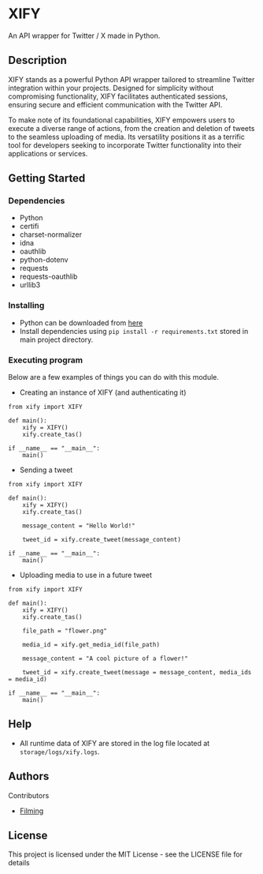 # XIFY

An API wrapper for Twitter / X made in Python.

## Description

XIFY stands as a powerful Python API wrapper tailored to streamline Twitter integration within your projects. Designed for simplicity without compromising functionality, XIFY facilitates authenticated sessions, ensuring secure and efficient communication with the Twitter API. 

To make note of its foundational capabilities, XIFY empowers users to execute a diverse range of actions, from the creation and deletion of tweets to the seamless uploading of media. Its versatility positions it as a terrific tool for developers seeking to incorporate Twitter functionality into their applications or services.

## Getting Started

### Dependencies

* Python
* certifi
* charset-normalizer
* idna
* oauthlib
* python-dotenv
* requests
* requests-oauthlib
* urllib3

### Installing

* Python can be downloaded from [here](https://www.python.org/)
* Install dependencies using `pip install -r requirements.txt` stored in main project directory.

### Executing program

Below are a few examples of things you can do with this module.

* Creating an instance of XIFY (and authenticating it)
```
from xify import XIFY

def main():
    xify = XIFY()
    xify.create_tas()

if __name__ == "__main__":
    main()
```

* Sending a tweet
```
from xify import XIFY

def main():
    xify = XIFY()
    xify.create_tas()

    message_content = "Hello World!"

    tweet_id = xify.create_tweet(message_content)

if __name__ == "__main__":
    main()
```

* Uploading media to use in a future tweet
```
from xify import XIFY

def main():
    xify = XIFY()
    xify.create_tas()

    file_path = "flower.png"

    media_id = xify.get_media_id(file_path)

    message_content = "A cool picture of a flower!"

    tweet_id = xify.create_tweet(message = message_content, media_ids = media_id)

if __name__ == "__main__":
    main()
```

## Help

* All runtime data of XIFY are stored in the log file located at `storage/logs/xify.logs`.

## Authors

Contributors

* [Filming](https://github.com/filming)

## License

This project is licensed under the MIT License - see the LICENSE file for details
